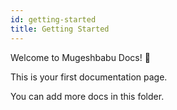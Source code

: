```yaml
---
id: getting-started
title: Getting Started
---
```


Welcome to Mugeshbabu Docs! 🚀

This is your first documentation page.

You can add more docs in this folder.